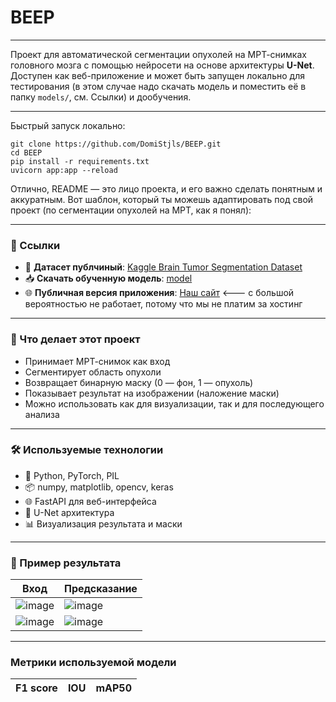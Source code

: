 # BEEP
____
Проект для автоматической сегментации опухолей на МРТ-снимках головного мозга с помощью нейросети на основе архитектуры **U-Net**.  
Доступен как веб-приложение и может быть запущен локально для тестирования (в этом случае надо скачать модель и поместить её в папку `models/`, см. Ссылки) и дообучения.
_____
Быстрый запуск локально:
```
git clone https://github.com/DomiStjls/BEEP.git
cd BEEP
pip install -r requirements.txt 
uvicorn app:app --reload
```

Отлично, README — это лицо проекта, и его важно сделать понятным и аккуратным. Вот шаблон, который ты можешь адаптировать под свой проект (по сегментации опухолей на МРТ, как я понял):

---

### 🔗 Ссылки

- 📂 **Датасет публчиный**: [Kaggle Brain Tumor Segmentation Dataset](https://www.kaggle.com/datasets/your-dataset-link)  
- 📥 **Скачать обученную модель**: [model](https://drive.google.com/file/d/1Zw3upDYeAKRPa69VoEtoYNlU--56xAK5/view?usp=sharing)  
- 🌐 **Публичная версия приложения**: [Наш сайт](https://prodigally-polite-buzzard.cloudpub.ru/) <--- с большой вероятностью не работает, потому что мы не платим за хостинг

---

### 🧠 Что делает этот проект

- Принимает МРТ-снимок как вход
- Сегментирует область опухоли
- Возвращает бинарную маску (0 — фон, 1 — опухоль)
- Показывает результат на изображении (наложение маски)
- Можно использовать как для визуализации, так и для последующего анализа

---

### 🛠 Используемые технологии

- 🐍 Python, PyTorch, PIL
- 📦 numpy, matplotlib, opencv, keras
- 🌐 FastAPI для веб-интерфейса
- 🧠 U-Net архитектура
- 📊 Визуализация результата и маски

---

### 📸 Пример результата

| Вход | Предсказание |
|------|--------------|
| ![image](https://github.com/user-attachments/assets/61177deb-6228-4b60-a1de-ac98463428fd) | ![image](https://github.com/user-attachments/assets/d390822c-5d34-4cb3-a8e0-8781a5896f8e) |
| ![image](https://github.com/user-attachments/assets/50dcac80-fc8a-47fa-9e0e-0b240eeab722) | ![image](https://github.com/user-attachments/assets/56d25202-7eb7-478a-a604-5a55c911d2cf) |

---

### Метрики используемой модели

|F1 score	| IOU	| mAP50 |
|------|------- | ------|



